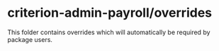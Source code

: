 # criterion-admin-payroll/overrides

This folder contains overrides which will automatically be required by package users.
